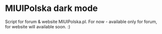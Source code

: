 # MIUIPolska dark mode
Script for forum & website MIUIPolska.pl.
For now - available only for forum, for website will available soon. :)
